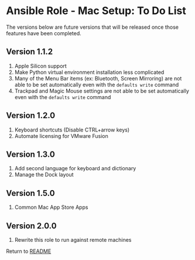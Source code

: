 Ansible Role - Mac Setup: To Do List
====================================
The versions below are future versions that will be released once those features have been completed.

Version 1.1.2
-------------

1. Apple Silicon support
2. Make Python virtual environment installation less complicated
3. Many of the Menu Bar items (ex: Bluetooth, Screen Mirroring) are not able to be set automatically
   even with the `defaults write` command
4. Trackpad and Magic Mouse settings are not able to be set automatically
   even with the `defaults write` command


Version 1.2.0
-------------

1. Keyboard shortcuts (Disable CTRL+arrow keys)
2. Automate licensing for VMware Fusion

Version 1.3.0
-------------

1. Add second language for keyboard and dictionary
2. Manage the Dock layout

Version 1.5.0
-------------

1. Common Mac App Store Apps

Version 2.0.0
-------------

1. Rewrite this role to run against remote machines

Return to [README](README.md)
